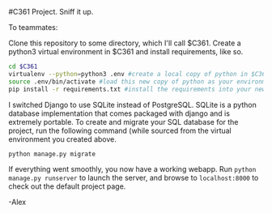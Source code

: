 #C361 Project.
Sniff it up.

To teammates:

Clone this repository to some directory, which I'll call $C361. Create a python3 virtual environment in $C361 and install requirements, like so.
```bash
cd $C361
virtualenv --python=python3 .env #create a local copy of python in $C361/.env/
source .env/bin/activate #load this new copy of python as your environmental default
pip install -r requirements.txt #install the requirements into your new virtualenv.
```
I switched Django to use SQLite instead of PostgreSQL. SQLite is a python database implementation that comes packaged with django and is extremely portable. To create and migrate your SQL database for the project, run the following command (while sourced from the virtual environment you created above.
```
python manage.py migrate
```

If everything went smoothly, you now have a working webapp. Run `python manage.py runserver` to launch the server, and browse to `localhost:8000` to check out the default project page.

-Alex
